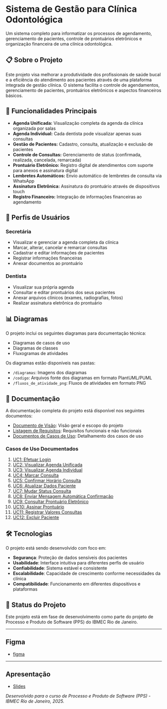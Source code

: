 # Sistema de Gestão para Clínica Odontológica

Um sistema completo para informatizar os processos de agendamento, gerenciamento de pacientes, controle de prontuários eletrônicos e organização financeira de uma clínica odontológica.

## 📋 Sobre o Projeto

Este projeto visa melhorar a produtividade dos profissionais de saúde bucal e a eficiência do atendimento aos pacientes através de uma plataforma integrada de gestão clínica. O sistema facilita o controle de agendamentos, gerenciamento de pacientes, prontuários eletrônicos e aspectos financeiros básicos.

## 🚀 Funcionalidades Principais

- **Agenda Unificada:** Visualização completa da agenda da clínica organizada por salas
- **Agenda Individual:** Cada dentista pode visualizar apenas suas consultas
- **Gestão de Pacientes:** Cadastro, consulta, atualização e exclusão de pacientes
- **Controle de Consultas:** Gerenciamento de status (confirmada, realizada, cancelada, remarcada)
- **Prontuário Eletrônico:** Registro digital de atendimentos com suporte para anexos e assinatura digital
- **Lembretes Automáticos:** Envio automático de lembretes de consulta via WhatsApp
- **Assinatura Eletrônica:** Assinatura do prontuário através de dispositivos touch
- **Registro Financeiro:** Integração de informações financeiras ao agendamento

## 👥 Perfis de Usuários

### Secretária
- Visualizar e gerenciar a agenda completa da clínica
- Marcar, alterar, cancelar e remarcar consultas
- Cadastrar e editar informações de pacientes
- Registrar informações financeiras
- Anexar documentos ao prontuário

### Dentista
- Visualizar sua própria agenda
- Consultar e editar prontuários dos seus pacientes
- Anexar arquivos clínicos (exames, radiografias, fotos)
- Realizar assinatura eletrônica do prontuário

## 📊 Diagramas

O projeto inclui os seguintes diagramas para documentação técnica:

- Diagramas de casos de uso
- Diagramas de classes
- Fluxogramas de atividades

Os diagramas estão disponíveis nas pastas:
- `/diagramas`: Imagens dos diagramas
- `/codigo`: Arquivos fonte dos diagramas em formato PlantUML/PUML
- `/fluxos_de_atividade_png`: Fluxos de atividades em formato PNG

## 📝 Documentação

A documentação completa do projeto está disponível nos seguintes documentos:

- [Documento de Visão](./Documento_de_visao.md): Visão geral e escopo do projeto
- [Listagem de Requisitos](./Listagem_de_requisitos.md): Requisitos funcionais e não funcionais
- [Documentos de Casos de Uso](./documentos_de_casos_de_uso/): Detalhamento dos casos de uso

### Casos de Uso Documentados

1. [UC1: Efetuar Login](./documentos_de_casos_de_uso/UC1_efetuar_login.md)
2. [UC2: Visualizar Agenda Unificada](./documentos_de_casos_de_uso/UC2_visualizar_agenda_unificada.md)
3. [UC3: Visualizar Agenda Individual](./documentos_de_casos_de_uso/UC3_visualizar_agenda_individual.md)
4. [UC4: Marcar Consulta](./documentos_de_casos_de_uso/UC4_marcar_consulta.md)
5. [UC5: Confirmar Horário Consulta](./documentos_de_casos_de_uso/UC5_confirmar_horario_consulta.md)
6. [UC6: Atualizar Dados Paciente](./documentos_de_casos_de_uso/UC6_atualizar_dados_paciente.md)
7. [UC7: Mudar Status Consulta](./documentos_de_casos_de_uso/UC7_mudar_status_consulta.md)
8. [UC8: Enviar Mensagem Automática Confirmação](./documentos_de_casos_de_uso/UC8_enviar_mensagem_automatica_confirmacao.md)
9. [UC9: Consultar Prontuário Eletrônico](./documentos_de_casos_de_uso/UC9_consultar_prontuario_eletronico.md)
10. [UC10: Assinar Prontuário](./documentos_de_casos_de_uso/UC10_assinar_prontuario.md)
11. [UC11: Registrar Valores Consultas](./documentos_de_casos_de_uso/UC11_registrar_valores_consultas.md)
12. [UC12: Excluir Paciente](./documentos_de_casos_de_uso/UC12_excluir_paciente.md)

## 🛠️ Tecnologias

O projeto está sendo desenvolvido com foco em:

- **Segurança**: Proteção de dados sensíveis dos pacientes
- **Usabilidade**: Interface intuitiva para diferentes perfis de usuário
- **Confiabilidade**: Sistema estável e consistente
- **Escalabilidade**: Capacidade de crescimento conforme necessidades da clínica
- **Compatibilidade**: Funcionamento em diferentes dispositivos e plataformas

## 📌 Status do Projeto

Este projeto está em fase de desenvolvimento como parte do projeto de Processo e Produto de Software (PPS) do IBMEC Rio de Janeiro.

---

## Figma
- [figma](https://www.figma.com/design/SNCkb7MD8BJNXKJA1T2ByC/Untitled?m=auto&t=6qVQ58aOYNuDNswD-1)
  
- ---

## Apresentação
- [Slides]()

*Desenvolvido para o curso de Processo e Produto de Software (PPS) - IBMEC Rio de Janeiro, 2025.*
